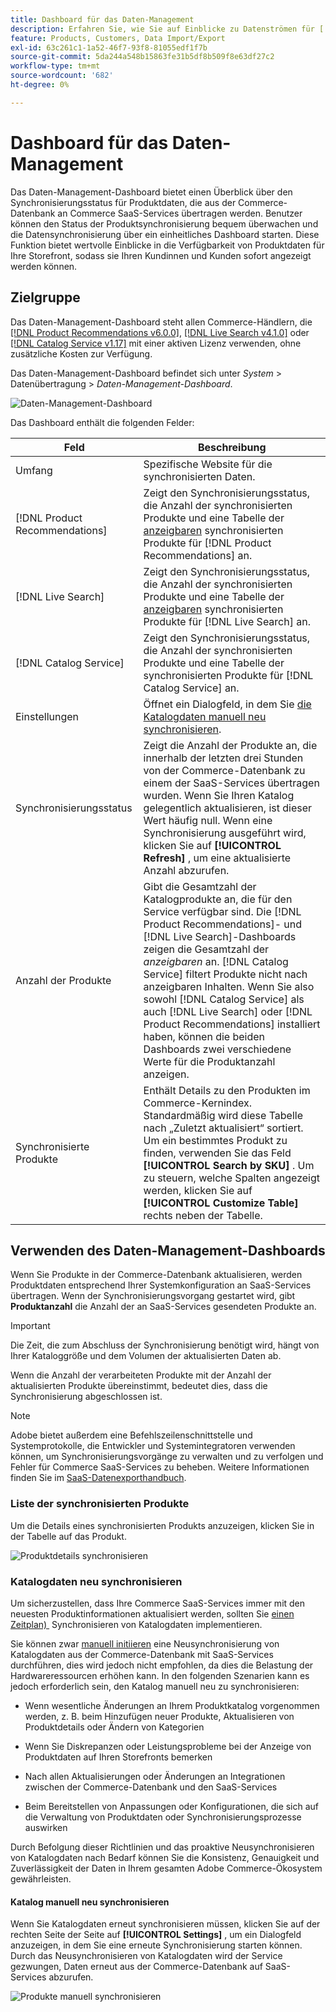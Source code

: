 ```yaml
---
title: Dashboard für das Daten-Management
description: Erfahren Sie, wie Sie auf Einblicke zu Datenströmen für [!DNL Catalog Service],  [!DNL Live Search] und  [!DNL Product Recommendation] zugreifen können.
feature: Products, Customers, Data Import/Export
exl-id: 63c261c1-1a52-46f7-93f8-81055edf1f7b
source-git-commit: 5da244a548b15863fe31b5df8b509f8e63df27c2
workflow-type: tm+mt
source-wordcount: '682'
ht-degree: 0%

---
```


# Dashboard für das Daten-Management

Das Daten-Management-Dashboard bietet einen Überblick über den Synchronisierungsstatus für Produktdaten, die aus der Commerce-Datenbank an Commerce SaaS-Services übertragen werden. Benutzer können den Status der Produktsynchronisierung bequem überwachen und die Datensynchronisierung über ein einheitliches Dashboard starten. Diese Funktion bietet wertvolle Einblicke in die Verfügbarkeit von Produktdaten für Ihre Storefront, sodass sie Ihren Kundinnen und Kunden sofort angezeigt werden können.

## Zielgruppe

Das Daten-Management-Dashboard steht allen Commerce-Händlern, die [[!DNL Product Recommendations v6.0.0]](https://experienceleague.adobe.com/de/docs/commerce/product-recommendations/guide-overview), [[!DNL Live Search v4.1.0]](https://experienceleague.adobe.com/de/docs/commerce/live-search/guide-overview) oder [[!DNL Catalog Service v1.17]](https://experienceleague.adobe.com/de/docs/commerce/catalog-service/guide-overview) mit einer aktiven Lizenz verwenden, ohne zusätzliche Kosten zur Verfügung.

Das Daten-Management-Dashboard befindet sich unter *System* > Datenübertragung > *Daten-Management-Dashboard*.

![Daten-Management-Dashboard](assets/data-management-dashboard.png)

Das Dashboard enthält die folgenden Felder:

| Feld | Beschreibung |
|--- |--- |
| Umfang | Spezifische Website für die synchronisierten Daten. |
| [!DNL Product Recommendations] | Zeigt den Synchronisierungsstatus, die Anzahl der synchronisierten Produkte und eine Tabelle der [anzeigbaren](https://experienceleague.adobe.com/de/docs/commerce-admin/config/catalog/inventory#stock-options) synchronisierten Produkte für [!DNL Product Recommendations] an. |
| [!DNL Live Search] | Zeigt den Synchronisierungsstatus, die Anzahl der synchronisierten Produkte und eine Tabelle der [anzeigbaren](https://experienceleague.adobe.com/de/docs/commerce-admin/config/catalog/inventory#stock-options) synchronisierten Produkte für [!DNL Live Search] an. |
| [!DNL Catalog Service] | Zeigt den Synchronisierungsstatus, die Anzahl der synchronisierten Produkte und eine Tabelle der synchronisierten Produkte für [!DNL Catalog Service] an. |
| Einstellungen | Öffnet ein Dialogfeld, in dem Sie [die Katalogdaten manuell neu synchronisieren](#resync-catalog-data). |
| Synchronisierungsstatus | Zeigt die Anzahl der Produkte an, die innerhalb der letzten drei Stunden von der Commerce-Datenbank zu einem der SaaS-Services übertragen wurden. Wenn Sie Ihren Katalog gelegentlich aktualisieren, ist dieser Wert häufig null. Wenn eine Synchronisierung ausgeführt wird, klicken Sie auf **[!UICONTROL Refresh]** , um eine aktualisierte Anzahl abzurufen. |
| Anzahl der Produkte | Gibt die Gesamtzahl der Katalogprodukte an, die für den Service verfügbar sind. Die [!DNL Product Recommendations]- und [!DNL Live Search]-Dashboards zeigen die Gesamtzahl der _anzeigbaren_ an. [!DNL Catalog Service] filtert Produkte nicht nach anzeigbaren Inhalten. Wenn Sie also sowohl [!DNL Catalog Service] als auch [!DNL Live Search] oder [!DNL Product Recommendations] installiert haben, können die beiden Dashboards zwei verschiedene Werte für die Produktanzahl anzeigen. |
| Synchronisierte Produkte | Enthält Details zu den Produkten im Commerce-Kernindex. Standardmäßig wird diese Tabelle nach „Zuletzt aktualisiert“ sortiert. Um ein bestimmtes Produkt zu finden, verwenden Sie das Feld **[!UICONTROL Search by SKU]** . Um zu steuern, welche Spalten angezeigt werden, klicken Sie auf **[!UICONTROL Customize Table]** rechts neben der Tabelle. |

## Verwenden des Daten-Management-Dashboards

Wenn Sie Produkte in der Commerce-Datenbank aktualisieren, werden Produktdaten entsprechend Ihrer Systemkonfiguration an SaaS-Services übertragen. Wenn der Synchronisierungsvorgang gestartet wird, gibt **Produktanzahl** die Anzahl der an SaaS-Services gesendeten Produkte an.

>[!IMPORTANT]
>
>Die Zeit, die zum Abschluss der Synchronisierung benötigt wird, hängt von Ihrer Kataloggröße und dem Volumen der aktualisierten Daten ab.

Wenn die Anzahl der verarbeiteten Produkte mit der Anzahl der aktualisierten Produkte übereinstimmt, bedeutet dies, dass die Synchronisierung abgeschlossen ist.

>[!NOTE]
>
>Adobe bietet außerdem eine Befehlszeilenschnittstelle und Systemprotokolle, die Entwickler und Systemintegratoren verwenden können, um Synchronisierungsvorgänge zu verwalten und zu verfolgen und Fehler für Commerce SaaS-Services zu beheben. Weitere Informationen finden Sie im [SaaS-Datenexporthandbuch](https://experienceleague.adobe.com/de/docs/commerce/saas-data-export/overview).

### Liste der synchronisierten Produkte

Um die Details eines synchronisierten Produkts anzuzeigen, klicken Sie in der Tabelle auf das Produkt.

![Produktdetails synchronisieren](assets/sync-product-detail.png)

### Katalogdaten neu synchronisieren

Um sicherzustellen, dass Ihre Commerce SaaS-Services immer mit den neuesten Produktinformationen aktualisiert werden, sollten Sie [einen Zeitplan) &#x200B;](https://experienceleague.adobe.com/de/docs/commerce-operations/configuration-guide/cli/manage-indexers#reindex) Synchronisieren von Katalogdaten implementieren.

Sie können zwar [manuell initiieren](#manually-resync-catalog) eine Neusynchronisierung von Katalogdaten aus der Commerce-Datenbank mit SaaS-Services durchführen, dies wird jedoch nicht empfohlen, da dies die Belastung der Hardwareressourcen erhöhen kann. In den folgenden Szenarien kann es jedoch erforderlich sein, den Katalog manuell neu zu synchronisieren:

- Wenn wesentliche Änderungen an Ihrem Produktkatalog vorgenommen werden, z. B. beim Hinzufügen neuer Produkte, Aktualisieren von Produktdetails oder Ändern von Kategorien

- Wenn Sie Diskrepanzen oder Leistungsprobleme bei der Anzeige von Produktdaten auf Ihren Storefronts bemerken

- Nach allen Aktualisierungen oder Änderungen an Integrationen zwischen der Commerce-Datenbank und den SaaS-Services

- Beim Bereitstellen von Anpassungen oder Konfigurationen, die sich auf die Verwaltung von Produktdaten oder Synchronisierungsprozesse auswirken

Durch Befolgung dieser Richtlinien und das proaktive Neusynchronisieren von Katalogdaten nach Bedarf können Sie die Konsistenz, Genauigkeit und Zuverlässigkeit der Daten in Ihrem gesamten Adobe Commerce-Ökosystem gewährleisten.

#### Katalog manuell neu synchronisieren

Wenn Sie Katalogdaten erneut synchronisieren müssen, klicken Sie auf der rechten Seite der Seite auf **[!UICONTROL Settings]** , um ein Dialogfeld anzuzeigen, in dem Sie eine erneute Synchronisierung starten können. Durch das Neusynchronisieren von Katalogdaten wird der Service gezwungen, Daten erneut aus der Commerce-Datenbank auf SaaS-Services abzurufen.

![Produkte manuell synchronisieren](assets/resync-data.png)
